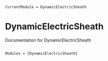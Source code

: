```@meta
CurrentModule = DynamicElectricSheath
```

# DynamicElectricSheath

Documentation for DynamicElectricSheath

```@index
```

```@autodocs
Modules = [DynamicElectricSheath]
```
